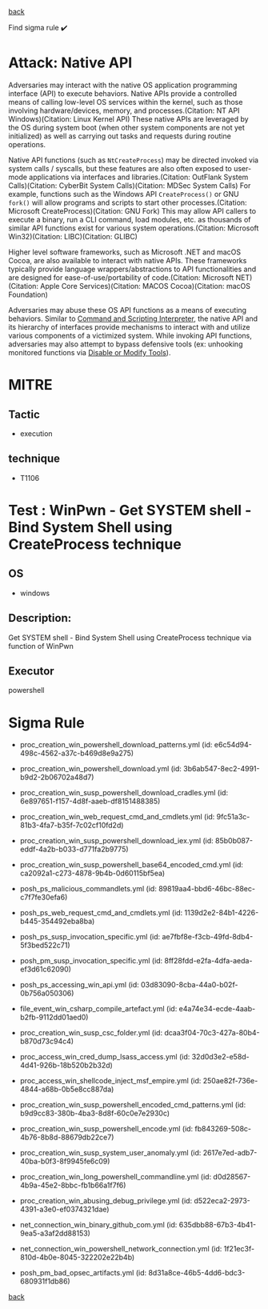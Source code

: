 
[back](../index.md)

Find sigma rule :heavy_check_mark: 

# Attack: Native API 

Adversaries may interact with the native OS application programming interface (API) to execute behaviors. Native APIs provide a controlled means of calling low-level OS services within the kernel, such as those involving hardware/devices, memory, and processes.(Citation: NT API Windows)(Citation: Linux Kernel API) These native APIs are leveraged by the OS during system boot (when other system components are not yet initialized) as well as carrying out tasks and requests during routine operations.

Native API functions (such as <code>NtCreateProcess</code>) may be directed invoked via system calls / syscalls, but these features are also often exposed to user-mode applications via interfaces and libraries.(Citation: OutFlank System Calls)(Citation: CyberBit System Calls)(Citation: MDSec System Calls) For example, functions such as the Windows API <code>CreateProcess()</code> or GNU <code>fork()</code> will allow programs and scripts to start other processes.(Citation: Microsoft CreateProcess)(Citation: GNU Fork) This may allow API callers to execute a binary, run a CLI command, load modules, etc. as thousands of similar API functions exist for various system operations.(Citation: Microsoft Win32)(Citation: LIBC)(Citation: GLIBC)

Higher level software frameworks, such as Microsoft .NET and macOS Cocoa, are also available to interact with native APIs. These frameworks typically provide language wrappers/abstractions to API functionalities and are designed for ease-of-use/portability of code.(Citation: Microsoft NET)(Citation: Apple Core Services)(Citation: MACOS Cocoa)(Citation: macOS Foundation)

Adversaries may abuse these OS API functions as a means of executing behaviors. Similar to [Command and Scripting Interpreter](https://attack.mitre.org/techniques/T1059), the native API and its hierarchy of interfaces provide mechanisms to interact with and utilize various components of a victimized system. While invoking API functions, adversaries may also attempt to bypass defensive tools (ex: unhooking monitored functions via [Disable or Modify Tools](https://attack.mitre.org/techniques/T1562/001)).

# MITRE
## Tactic
  - execution


## technique
  - T1106


# Test : WinPwn - Get SYSTEM shell - Bind System Shell using CreateProcess technique
## OS
  - windows


## Description:
Get SYSTEM shell - Bind System Shell using CreateProcess technique via function of WinPwn

## Executor
powershell

# Sigma Rule
 - proc_creation_win_powershell_download_patterns.yml (id: e6c54d94-498c-4562-a37c-b469d8e9a275)

 - proc_creation_win_powershell_download.yml (id: 3b6ab547-8ec2-4991-b9d2-2b06702a48d7)

 - proc_creation_win_susp_powershell_download_cradles.yml (id: 6e897651-f157-4d8f-aaeb-df8151488385)

 - proc_creation_win_web_request_cmd_and_cmdlets.yml (id: 9fc51a3c-81b3-4fa7-b35f-7c02cf10fd2d)

 - proc_creation_win_susp_powershell_download_iex.yml (id: 85b0b087-eddf-4a2b-b033-d771fa2b9775)

 - proc_creation_win_susp_powershell_base64_encoded_cmd.yml (id: ca2092a1-c273-4878-9b4b-0d60115bf5ea)

 - posh_ps_malicious_commandlets.yml (id: 89819aa4-bbd6-46bc-88ec-c7f7fe30efa6)

 - posh_ps_web_request_cmd_and_cmdlets.yml (id: 1139d2e2-84b1-4226-b445-354492eba8ba)

 - posh_ps_susp_invocation_specific.yml (id: ae7fbf8e-f3cb-49fd-8db4-5f3bed522c71)

 - posh_pm_susp_invocation_specific.yml (id: 8ff28fdd-e2fa-4dfa-aeda-ef3d61c62090)

 - posh_ps_accessing_win_api.yml (id: 03d83090-8cba-44a0-b02f-0b756a050306)

 - file_event_win_csharp_compile_artefact.yml (id: e4a74e34-ecde-4aab-b2fb-9112dd01aed0)

 - proc_creation_win_susp_csc_folder.yml (id: dcaa3f04-70c3-427a-80b4-b870d73c94c4)

 - proc_access_win_cred_dump_lsass_access.yml (id: 32d0d3e2-e58d-4d41-926b-18b520b2b32d)

 - proc_access_win_shellcode_inject_msf_empire.yml (id: 250ae82f-736e-4844-a68b-0b5e8cc887da)

 - proc_creation_win_susp_powershell_encoded_cmd_patterns.yml (id: b9d9cc83-380b-4ba3-8d8f-60c0e7e2930c)

 - proc_creation_win_susp_powershell_encode.yml (id: fb843269-508c-4b76-8b8d-88679db22ce7)

 - proc_creation_win_susp_system_user_anomaly.yml (id: 2617e7ed-adb7-40ba-b0f3-8f9945fe6c09)

 - proc_creation_win_long_powershell_commandline.yml (id: d0d28567-4b9a-45e2-8bbc-fb1b66a1f7f6)

 - proc_creation_win_abusing_debug_privilege.yml (id: d522eca2-2973-4391-a3e0-ef0374321dae)

 - net_connection_win_binary_github_com.yml (id: 635dbb88-67b3-4b41-9ea5-a3af2dd88153)

 - net_connection_win_powershell_network_connection.yml (id: 1f21ec3f-810d-4b0e-8045-322202e22b4b)

 - posh_pm_bad_opsec_artifacts.yml (id: 8d31a8ce-46b5-4dd6-bdc3-680931f1db86)



[back](../index.md)
